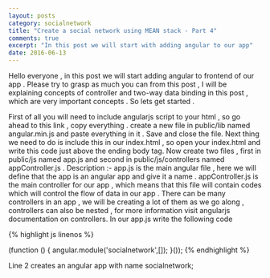 ```yaml
---
layout: posts
category: socialnetwork
title: "Create a social network using MEAN stack - Part 4"
comments: true
excerpt: "In this post we will start with adding angular to our app"
date: 2016-06-13
---
```


Hello everyone , in this post we will start adding angular to frontend of our app . Please try to grasp as much you can from this post , I will be explaining concepts of controller and two-way data binding in this post , which are very important concepts . So lets get started .

First of all you will need to include angularjs script to your html , so go ahead to this link , copy everything . create a new file in public/lib named angular.min.js and paste everything in it . Save and close the file.
Next thing we need to do is include this in our index.html , so open your index.html and write this code just above the ending body tag.
Now create two files , first in public/js named app.js and second in public/js/controllers named appController.js .
Description :- app.js is the main angular file , here we will define that the app is an angular app and give it a name .
appController.js is the main controller for our app , which means that this file will contain codes which will control the flow of data in our app . There can be many controllers in an app , we will be creating a lot of them as we go along , controllers can also be nested , for more information visit angularjs documentation on controllers.
In our app.js write the following code

{% highlight js linenos %}

(function () {
    angular.module('socialnetwork',[]);
}());
{% endhighlight %}

Line 2 creates an angular app with name socialnetwork;
